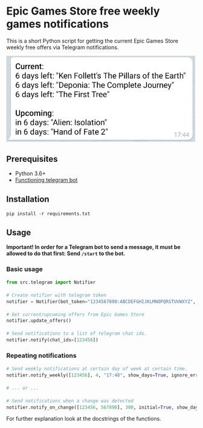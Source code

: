 # Epic Games Store free weekly games notifications

This is a short Python script for getting the current Epic Games Store weekly free offers via Telegram notifications.

<img src="img/tg.png" width="500">

## Prerequisites

- Python 3.6+
- [Functioning telegram bot](https://www.google.com/search?q=how+to+create+telegram+bot)

## Installation

```shell
pip install -r requirements.txt
```

## Usage

**Important! In order for a Telegram bot to send a message, it must be allowed to do that first: Send `/start` to the
bot.**

### Basic usage

```python
from src.telegram import Notifier

# Create notifier with telegram token
notifier = Notifier(bot_token="1234567890:ABCDEFGHIJKLMNOPQRSTUVWXYZ", country="DE")

# Get current/upcoming offers from Epic Games Store
notifier.update_offers()

# Send notifications to a list of telegram chat ids.
notifier.notify(chat_ids=[123456])
```

### Repeating notifications

```python
# Send weekly notifications at certain day of week at certain time.
notifier.notify_weekly([123456], 4, "17:48", show_days=True, ignore_errors=True)

# ... or ...

# Send notifications when a change was detected
notifier.notify_on_change([123456, 567890], 300, initial=True, show_days=False, ignore_errors=True)
```

For further explanation look at the docstrings of the functions.